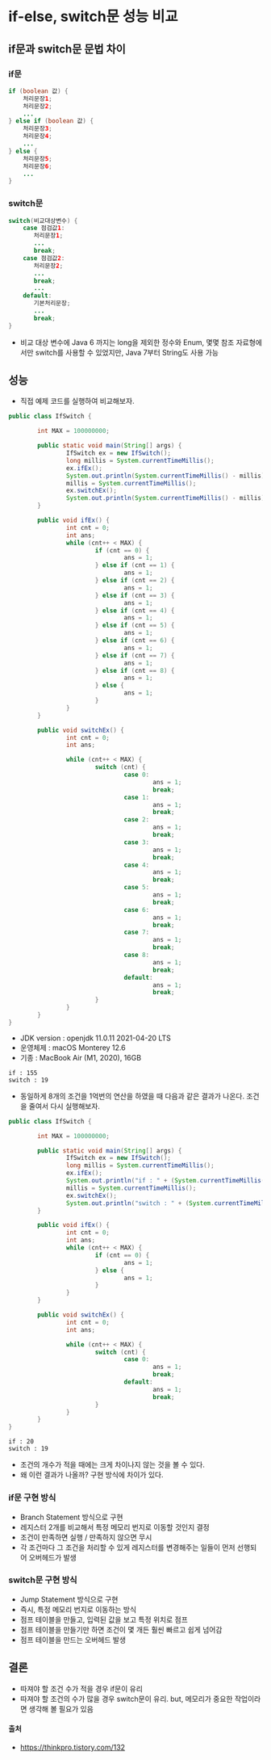 # if-else, switch문 성능 비교
## if문과 switch문 문법 차이
### if문
```java
if (boolean 값) {
    처리문장1;
    처리문장2;
    ...
} else if (boolean 값) {
    처리문장3;
    처리문장4;
    ...
} else {
	처리문장5;
	처리문장6;
	...
}
```

### switch문
```java
switch(비교대상변수) {
    case 점검값1:
       처리문장1;
       ...
       break;
    case 점검값2:
       처리문장2;
       ...
       break;
       ...
    default:
       기본처리문장;
       ...
       break;
}
```
- 비교 대상 변수에 Java 6 까지는 long을 제외한 정수와 Enum, 
몇몇 참조 자료형에서만 switch를 사용할 수 있었지만, Java 7부터 String도 사용 가능

## 성능
- 직접 예제 코드를 실행하여 비교해보자.
```java
public class IfSwitch {

        int MAX = 100000000;

        public static void main(String[] args) {
                IfSwitch ex = new IfSwitch();
                long millis = System.currentTimeMillis();
                ex.ifEx();
                System.out.println(System.currentTimeMillis() - millis);
                millis = System.currentTimeMillis();
                ex.switchEx();
                System.out.println(System.currentTimeMillis() - millis);
        }

        public void ifEx() {
                int cnt = 0;
                int ans;
                while (cnt++ < MAX) {
                        if (cnt == 0) {
                                ans = 1;
                        } else if (cnt == 1) {
                                ans = 1;
                        } else if (cnt == 2) {
                                ans = 1;
                        } else if (cnt == 3) {
                                ans = 1;
                        } else if (cnt == 4) {
                                ans = 1;
                        } else if (cnt == 5) {
                                ans = 1;
                        } else if (cnt == 6) {
                                ans = 1;
                        } else if (cnt == 7) {
                                ans = 1;
                        } else if (cnt == 8) {
                                ans = 1;
                        } else {
                                ans = 1;
                        }
                }
        }

        public void switchEx() {
                int cnt = 0;
                int ans;

                while (cnt++ < MAX) {
                        switch (cnt) {
                                case 0:
                                        ans = 1;
                                        break;
                                case 1:
                                        ans = 1;
                                        break;
                                case 2:
                                        ans = 1;
                                        break;
                                case 3:
                                        ans = 1;
                                        break;
                                case 4:
                                        ans = 1;
                                        break;
                                case 5:
                                        ans = 1;
                                        break;
                                case 6:
                                        ans = 1;
                                        break;
                                case 7:
                                        ans = 1;
                                        break;
                                case 8:
                                        ans = 1;
                                        break;
                                default:
                                        ans = 1;
                                        break;
                        }
                }
        }
}
```
- JDK version : openjdk 11.0.11 2021-04-20 LTS
- 운영체제 : macOS Monterey 12.6
- 기종 : MacBook Air (M1, 2020), 16GB
```text
if : 155
switch : 19
```
- 동일하게 8개의 조건을 1억번의 연산을 하였을 때 다음과 같은 결과가 나온다. 조건을 줄여서 다시 실행해보자.
```java
public class IfSwitch {

        int MAX = 100000000;

        public static void main(String[] args) {
                IfSwitch ex = new IfSwitch();
                long millis = System.currentTimeMillis();
                ex.ifEx();
                System.out.println("if : " + (System.currentTimeMillis() - millis));
                millis = System.currentTimeMillis();
                ex.switchEx();
                System.out.println("switch : " + (System.currentTimeMillis() - millis));
        }

        public void ifEx() {
                int cnt = 0;
                int ans;
                while (cnt++ < MAX) {
                        if (cnt == 0) {
                                ans = 1;
                        } else {
                                ans = 1;
                        }
                }
        }

        public void switchEx() {
                int cnt = 0;
                int ans;

                while (cnt++ < MAX) {
                        switch (cnt) {
                                case 0:
                                        ans = 1;
                                        break;
                                default:
                                        ans = 1;
                                        break;
                        }
                }
        }
}
```
```text
if : 20
switch : 19
```
- 조건의 개수가 적을 때에는 크게 차이나지 않는 것을 볼 수 있다.
- 왜 이런 결과가 나올까? 구현 방식에 차이가 있다.

### if문 구현 방식
- Branch Statement 방식으로 구현
- 레지스터 2개를 비교해서 특정 메모리 번지로 이동할 것인지 결정
- 조건이 만족하면 실행 / 만족하지 않으면 무시
- 각 조건마다 그 조건을 처리할 수 있게 레지스터를 변경해주는 일들이 먼저 선행되어 오버헤드가 발생

### switch문 구현 방식
- Jump Statement 방식으로 구현
- 즉시, 특정 메모리 번지로 이동하는 방식
- 점프 테이블을 만들고, 입력된 값을 보고 특정 위치로 점프
- 점프 테이블을 만들기만 하면 조건이 몇 개든 훨씬 빠르고 쉽게 넘어감
- 점프 테이블을 만드는 오버헤드 발생

## 결론
- 따져야 할 조건 수가 적을 경우 if문이 유리
- 따져야 할 조건의 수가 많을 경우 switch문이 유리. but, 메모리가 중요한 작업이라면 생각해 볼 필요가 있음

#### 출처
- https://thinkpro.tistory.com/132